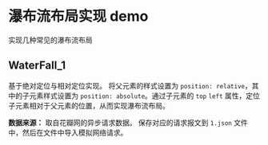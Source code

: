 # 瀑布流布局实现 demo

实现几种常见的瀑布流布局

## WaterFall_1

基于绝对定位与相对定位实现。 将父元素的样式设置为 `position: relative`，其中的子元素样式设置为 `position: absolute`。通过子元素的 `top` `left` 属性，定位子元素相对于父元素的位置，从而实现瀑布流布局。

**数据来源：** 取自花瓣网的异步请求数据。 保存对应的请求报文到 `1.json` 文件中，然后在文件中导入模拟网络请求。